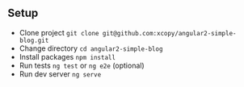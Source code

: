 ## Setup
- Clone project `git clone git@github.com:xcopy/angular2-simple-blog.git`
- Change directory `cd angular2-simple-blog`
- Install packages `npm install`
- Run tests `ng test` or `ng e2e` (optional)
- Run dev server `ng serve`
